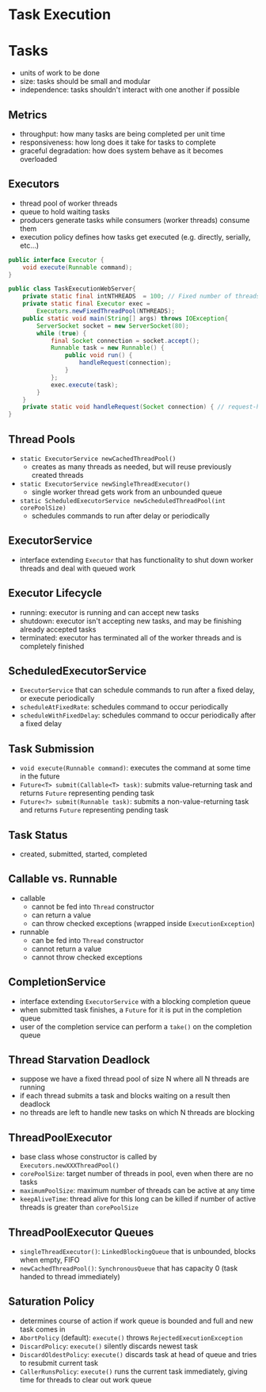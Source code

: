 # Task Execution

# Tasks

- units of work to be done
- size: tasks should be small and modular
- independence: tasks shouldn't interact with one another if possible

## Metrics

- throughput: how many tasks are being completed per unit time
- responsiveness: how long does it take for tasks to complete
- graceful degradation: how does system behave as it becomes overloaded

## Executors

- thread pool of worker threads
- queue to hold waiting tasks
- producers generate tasks while consumers (worker threads) consume them
- execution policy defines how tasks get executed (e.g. directly, serially, etc...)

```java
public interface Executor {
    void execute(Runnable command);
}
```

```java
public class TaskExecutionWebServer{
    private static final intNTHREADS  = 100; // Fixed number of threads
    private static final Executor exec = 
        Executors.newFixedThreadPool(NTHREADS);
    public static void main(String[] args) throws IOException{
        ServerSocket socket = new ServerSocket(80);
        while (true) {
            final Socket connection = socket.accept();
            Runnable task = new Runnable() {
                public void run() {
                    handleRequest(connection);
                }
            };
            exec.execute(task);
        }
    }
    private static void handleRequest(Socket connection) { // request-handling logic here }
}
```

## Thread Pools

- `static ExecutorService newCachedThreadPool()`
  - creates as many threads as needed, but will reuse previously created threads
- `static ExecutorService newSingleThreadExecutor()`
  - single worker thread gets work from an unbounded queue
- `static ScheduledExecutorService newScheduledThreadPool(int corePoolSize)`
  - schedules commands to run after delay or periodically

## ExecutorService

- interface extending `Executor` that has functionality to shut down worker threads and deal with queued work

## Executor Lifecycle

- running: executor is running and can accept new tasks
- shutdown: executor isn't accepting new tasks, and may be finishing already accepted tasks
- terminated: executor has terminated all of the worker threads and is completely finished

## ScheduledExecutorService

- `ExecutorService` that can schedule commands to run after a fixed delay, or execute periodically
- `scheduleAtFixedRate`: schedules command to occur periodically
- `scheduleWithFixedDelay`: schedules command to occur periodically after a fixed delay

## Task Submission

- `void execute(Runnable command)`: executes the command at some time in the future
- `Future<T> submit(Callable<T> task)`: submits value-returning task and returns `Future` representing pending task
- `Future<?> submit(Runnable task)`: submits a non-value-returning task and returns `Future` representing pending task

## Task Status

- created, submitted, started, completed

## Callable vs. Runnable

- callable
  - cannot be fed into `Thread` constructor
  - can return a value
  - can throw checked exceptions (wrapped inside `ExecutionException`)
- runnable
  - can be fed into `Thread` constructor
  - cannot return a value
  - cannot throw checked exceptions

## CompletionService

- interface extending `ExecutorService` with a blocking completion queue
- when submitted task finishes, a `Future` for it is put in the completion queue
- user of the completion service can perform a `take()` on the completion queue

## Thread Starvation Deadlock

- suppose we have a fixed thread pool of size N where all N threads are running
- if each thread submits a task and blocks waiting on a result then deadlock
- no threads are left to handle new tasks on which N threads are blocking

## ThreadPoolExecutor

- base class whose constructor is called by `Executors.newXXXThreadPool()`
- `corePoolSize`: target number of threads in pool, even when there are no tasks
- `maximumPoolSize`: maximum number of threads can be active at any time
- `keepAliveTime`: thread alive for this long can be killed if number of active threads is greater than `corePoolSize`

## ThreadPoolExecutor Queues

- `singleThreadExecutor()`: `LinkedBlockingQueue` that is unbounded, blocks when empty, FIFO
- `newCachedThreadPool()`: `SynchronousQueue` that has capacity 0 (task handed to thread immediately)

## Saturation Policy

- determines course of action if work queue is bounded and full and new task comes in
- `AbortPolicy` (default): `execute()` throws `RejectedExecutionException`
- `DiscardPolicy`: `execute()` silently discards newest task
- `DiscardOldestPolicy`: `execute()` discards task at head of queue and tries to resubmit current task
- `CallerRunsPolicy`: `execute()` runs the current task immediately, giving time for threads to clear out work queue
